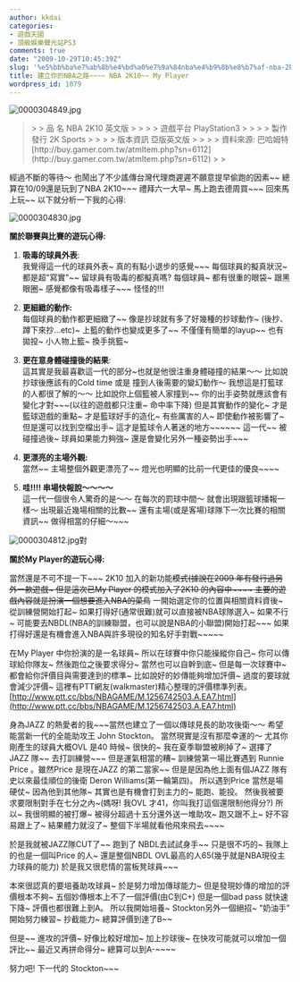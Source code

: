 ```yaml
---
author: kkdai
categories:
- 遊戲天國
- 頂級娛樂聲光站PS3
comments: true
date: "2009-10-29T10:45:39Z"
slug: '%e5%bb%ba%e7%ab%8b%e4%bd%a0%e7%9a%84nba%e4%b9%8b%e8%b7%af-nba-2k10-my-player'
title: 建立你的NBA之路~~~~ NBA 2K10~~ My Player
wordpress_id: 1079
---
```


![0000304849.jpg](http://farm4.static.flickr.com/3532/4007230886_f103f7ecb0.jpg)

 

<blockquote>  
> 
> 品 名        
NBA 2K10 英文版
> 
>    
> 
> 遊戲平台        
PlayStation3
> 
>    
> 
> 製作發行        
2K Sports
> 
>    
> 
> 版本資訊        
亞版英文版
> 
>    
> 
> 資料來源: 巴哈姆特 [http://buy.gamer.com.tw/atmItem.php?sn=6112](http://buy.gamer.com.tw/atmItem.php?sn=6112)
> 
> </blockquote>

 

經過不斷的等待～ 也鬧出了不少謠傳台灣代理商遲遲不願意提早偷跑的因素~~ 總算在10/09還是玩到了NBA 2K10~~~ 禮拜六一大早~ 馬上跑去德周買~~~ 回來馬上玩~~ 以下就分析一下我的心得:

 

![0000304830.jpg](http://farm3.static.flickr.com/2424/4007230622_8860d25e78.jpg)

 

 

**關於聯賽與比賽的遊玩心得:**

 

  
  1. **吸毒的球員外表**:         
我覺得這一代的球員外表~ 真的有點小退步的感覺~~~ 每個球員的擬真狀況~ 都是超"寫實"~~ 留球員有吸毒的都擬真嗎? 每個球員~ 都有很重的眼袋~ 跟黑眼圈~ 感覺都像有吸毒樣子~~~ 怪怪的!!! 
   
  2. **更細緻的動作:**         
每個球員的動作都更細緻了~~ 像是抄球就有多了好幾種的抄球動作~ (後抄、蹲下來抄…etc)~ 上籃的動作也變成更多了~~ 不僅僅有簡單的layup~~ 也有拋投~ 小人物上籃~ 換手挑籃~ 
   
  3. **更在意身體碰撞後的結果**:         
這其實是我最喜歡這一代的部分~也就是他很注重身體碰撞的結果～～ 比如說抄球後應該有的Cold time 或是 撞到人後需要的變幻動作～ 我想這是打籃球的人都很了解的～～ 比如說你上個籃被人家撞到~~ 你的出手姿勢就應該會有變化才對~~~(以往的遊戲都只注重~ 命中率下降) 但是其實動作的變化~ 才是籃球遊戲的重點~ 才是籃球好手的造化~ 有些厲害的人~ 即使動作被影響了~ 但是還可以找到空檔出手~ 這才是籃球令人著迷的地方~~~~~~ 這一代~~ 被碰撞過後~ 球員如果能力夠強~ 還是會變化另外一種姿勢出手~~~ 
   
  4. **更漂亮的主場外觀:**         
當然~~ 主場整個外觀更漂亮了~~ 燈光也明顯的比前一代更佳的優良~~~~ 
   
  5. **哇!!!! 串場快報說～～～～**         
這一代一個很令人驚奇的是～～ 在每次的罰球中間～ 就會出現跟籃球播報一樣～ 出現最近幾場相關的比數~~ 還有主場(或是客場)球隊下一次比賽的相關資訊~~ 做得相當的仔細～~~~ 
 

 

![0000304812.jpg](http://farm4.static.flickr.com/3445/4006464119_1eb8d9087c.jpg)對

 

**關於My Player的遊玩心得:**

 

當然還是不可不提一下~~~ 2K10 加入的新功能~~模式(據說在2009 年有發行過另外一款遊戲~ 但是這次已My Player 的模式加入了2K10 的內容中~~~~ 主要的遊戲內容就是扮演一個想要進入NBA的菜鳥~~ 一開始選定你的位置與相關資料資後~ 從訓練營開始打起~ 如果打得好(通常很難)就可以直接被NBA球隊選入~ 如果不行~ 可能要去NBDL(NBA的訓練聯盟，也可以說是NBA的小聯盟)開始打起~~~ 如果打得好還是有機會進入NBA與許多現役的知名好手對戰~~~~~

 

在My Player 中你扮演的是一名球員~ 所以在球賽中你只能操縱你自己~ 你可以傳球給你隊友~ 然後跑位之後要求得分~ 當然也可以自幹到底~ 但是每一次球賽中~ 都會給你評價目與需要達到的標準~ 比如說好的妙傳能夠增加評價~ 過度的要球就會減少評價~ 這裡有PTT網友(walkmaster)精心整理的評價標準列表。 [http://www.ptt.cc/bbs/NBAGAME/M.1256742503.A.EA7.html](http://www.ptt.cc/bbs/NBAGAME/M.1256742503.A.EA7.html)

 

身為JAZZ 的熱愛者的我~~~當然也建立了一個以傳球見長的助攻後衛～～ 希望能當新一代的全能助攻王 John Stockton。 當然現實是沒有那麼幸運的～ 尤其你剛產生的球員大概OVL 是40 時候~ 很快的~ 我在夏季聯盟被刷掉了~ 選擇了JAZZ 隊~~ 去打訓練營~~~ 但是運氣相當的糟~ 訓練營第一場比賽遇到 Runnie Price 。雖然Price 是現在JAZZ 的第二當家~~ 但是是因為他上面有個JAZZ 隊有史以來最佳順位的後衛 Deron Williams(第一輪第四)。 所以遇到Price 當然是場硬仗~ 因為他到其他隊~ 其實也是有機會打到主力的~ 能跑、能投。 然後我被要求要限制對手在七分之內~(媽呀! 我OVL 才41，你叫我打這個還限制他得分?) 所以~ 我很明顯的被打爆~ 被得分超過十五分還外送一堆助攻~ 跑又跟不上~ 好不容易跟上了~ 結果體力就沒了~ 整個下半場就看他飛來飛去~~~~

 

於是我就被JAZZ隊CUT了~~ 跑到了 NBDL去試試身手~~ 只是很不巧的~ 我隊上的也是一個叫Price 的人~ 還是整個NBDL OVL最高的人65(幾乎就是NBA現役主力球員的能力) 於是我又很悲情的當板凳球員~~~

 

本來很認真的要培養助攻球員~ 於是努力增加傳球能力~ 但是發現妙傳的增加的評價根本不夠~ 五個妙傳根本上不了一個評價(由C到C+) 但是一個bad pass 就快速下降~ 評價也都很難上到A。 所以我開始培養~ Stockton另外一個絕招~ "奶油手” 開始努力練習~ 抄截能力~ 總算評價到達了B~~ 

 

但是~~ 進攻的評價~ 好像比較好增加~ 加上抄球後~ 在快攻可能就可以增加一個評比~~ 最近又再拼命得分~ 總算可以到A-~~~~

 

 

努力吧! 下一代的 Stockton~~~
